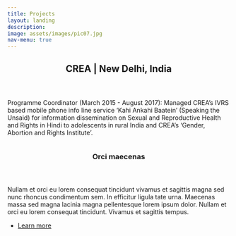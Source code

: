 ```yaml
---
title: Projects
layout: landing
description:
image: assets/images/pic07.jpg
nav-menu: true
---
```


<!-- Main -->
<div id="main">


<!-- One kind of project description - No image, only text -->
<section id="one">
	<div class="inner">
		<header class="major">
			<h2>CREA | New Delhi, India</h2>
		</header>
		<p>Programme Coordinator (March 2015 - August 2017): Managed CREA’s IVRS based mobile phone info line service ‘Kahi Ankahi Baatein’ (Speaking the Unsaid) for information dissemination on Sexual and Reproductive Health and Rights in Hindi to adolescents in rural India and CREA’s ‘Gender, Abortion and Rights Institute’.</p>
	</div>
</section>

<!-- Second kind of project description - Can include an image -->
<section id="two" class="spotlights">
	<section>
		<a href="generic.html" class="image">
			<!-- Put image in the folder assets > image -->
			<!-- Only change the image name and extension below -->
			<img src="{% link assets/images/pic08.jpg %}" alt="" data-position="center center" />
		</a>
		<div class="content">
			<div class="inner">
				<header class="major">
					<h3>Orci maecenas</h3>
				</header>
				<p>Nullam et orci eu lorem consequat tincidunt vivamus et sagittis magna sed nunc rhoncus condimentum sem. In efficitur ligula tate urna. Maecenas massa sed magna lacinia magna pellentesque lorem ipsum dolor. Nullam et orci eu lorem consequat tincidunt. Vivamus et sagittis tempus.</p>
				<ul class="actions">
					<li><a href="generic.html" class="button">Learn more</a></li>
				</ul>
			</div>
		</div>
	</section>
</section>

</div>
